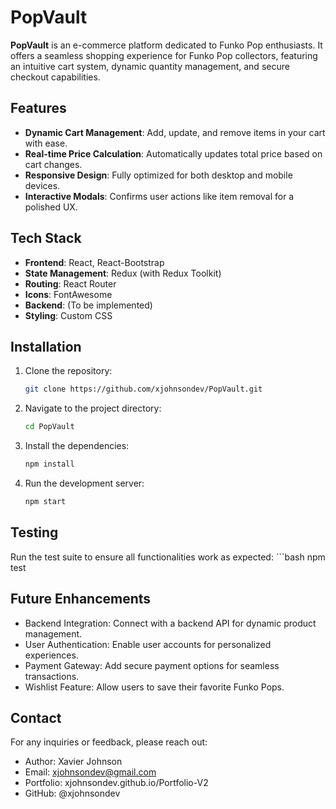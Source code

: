 # PopVault

**PopVault** is an e-commerce platform dedicated to Funko Pop enthusiasts. It offers a seamless shopping experience for Funko Pop collectors, featuring an intuitive cart system, dynamic quantity management, and secure checkout capabilities.

## Features

- **Dynamic Cart Management**: Add, update, and remove items in your cart with ease.
- **Real-time Price Calculation**: Automatically updates total price based on cart changes.
- **Responsive Design**: Fully optimized for both desktop and mobile devices.
- **Interactive Modals**: Confirms user actions like item removal for a polished UX.

## Tech Stack

- **Frontend**: React, React-Bootstrap
- **State Management**: Redux (with Redux Toolkit)
- **Routing**: React Router
- **Icons**: FontAwesome
- **Backend**: (To be implemented)
- **Styling**: Custom CSS

## Installation

1. Clone the repository:
   ```bash
   git clone https://github.com/xjohnsondev/PopVault.git

2.	Navigate to the project directory:
    ```bash
    cd PopVault

3. Install the dependencies:
    ```bash
    npm install

4. Run the development server:
    ```bash
    npm start

## Testing

Run the test suite to ensure all functionalities work as expected:
    ```bash
    npm test

## Future Enhancements

- Backend Integration: Connect with a backend API for dynamic product management.
- User Authentication: Enable user accounts for personalized experiences.
- Payment Gateway: Add secure payment options for seamless transactions.
- Wishlist Feature: Allow users to save their favorite Funko Pops.

## Contact

For any inquiries or feedback, please reach out:

-   Author: Xavier Johnson
-   Email: xjohnsondev@gmail.com
-   Portfolio: xjohnsondev.github.io/Portfolio-V2
-   GitHub: @xjohnsondev